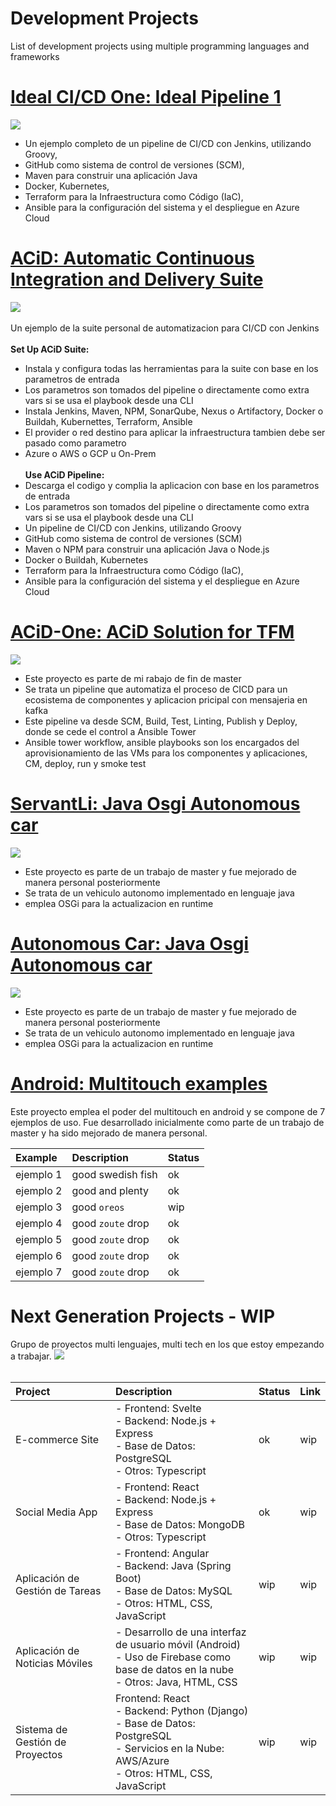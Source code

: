 # Development Projects
List of development projects using multiple programming languages ​​and frameworks

# [Ideal CI/CD One: Ideal Pipeline 1 ](https://github.com/hmosqueraturner/ideal-cicd-one) 
![](/images/3.png)
* Un ejemplo completo de un pipeline de CI/CD con Jenkins, utilizando Groovy,
* GitHub como sistema de control de versiones (SCM),
* Maven para construir una aplicación Java
* Docker, Kubernetes,
* Terraform para la Infraestructura como Código (IaC),
* Ansible para la configuración del sistema y el despliegue en Azure Cloud

# [ACiD: Automatic Continuous Integration and Delivery Suite ](https://github.com/hmosqueraturner/ACiD) 
![](/images/underCon.jpg)<br><br>
Un ejemplo de la suite personal de automatizacion para CI/CD con Jenkins<br><br>
<b>Set Up ACiD Suite:</b>
* Instala y configura todas las herramientas para la suite con base en los parametros de entrada
* Los parametros son tomados del pipeline o directamente como extra vars si se usa el playbook desde una CLI
* Instala Jenkins, Maven, NPM, SonarQube, Nexus o Artifactory, Docker o Buildah, Kubernettes, Terraform, Ansible
* El provider o red destino para aplicar la infraestructura tambien debe ser pasado como parametro
* Azure o AWS o GCP u On-Prem<br>
<br><b>Use ACiD Pipeline:</b>
* Descarga el codigo y complia la aplicacion con base en los parametros de entrada
* Los parametros son tomados del pipeline o directamente como extra vars si se usa el playbook desde una CLI
* Un pipeline de CI/CD con Jenkins, utilizando Groovy
* GitHub como sistema de control de versiones (SCM)
* Maven o NPM para construir una aplicación Java o Node.js
* Docker o Buildah, Kubernetes
* Terraform para la Infraestructura como Código (IaC),
* Ansible para la configuración del sistema y el despliegue en Azure Cloud

# [ACiD-One: ACiD Solution for TFM ](https://github.com/hmosqueraturner/acid-one) 
![](/images/acid2.png)
* Este proyecto es parte de mi rabajo de fin de master
* Se trata un pipeline que automatiza el proceso de CICD para un ecosistema de componentes y aplicacion pricipal con mensajeria en kafka
* Este pipeline va desde SCM, Build, Test, Linting, Publish y Deploy, donde se cede el control a Ansible Tower
* Ansible tower workflow, ansible playbooks son los encargados del aprovisionamiento de las VMs para los componentes y aplicaciones, CM, deploy, run y smoke test

# [ServantLi: Java Osgi Autonomous car ](https://github.com/hmosqueraturner/sua-autonomous-car) 
![](/images/servantLiBP.png)
* Este proyecto es parte de un trabajo de master y fue mejorado de manera personal posteriormente
* Se trata de un vehiculo autonomo implementado en lenguaje java
* emplea OSGi para la actualizacion en runtime 

# [Autonomous Car: Java Osgi Autonomous car ](https://github.com/hmosqueraturner/sua-autonomous-car) 
![](/images/underCon.jpg)
* Este proyecto es parte de un trabajo de master y fue mejorado de manera personal posteriormente
* Se trata de un vehiculo autonomo implementado en lenguaje java
* emplea OSGi para la actualizacion en runtime 

# [Android: Multitouch examples ](https://github.com/hmosqueraturner/dim-android-multitouch) 
Este proyecto emplea el poder del multitouch en android y se compone de 7 ejemplos de uso.
Fue desarrollado inicialmente como parte de un trabajo de master y ha sido mejorado de manera personal. 

| Example        | Description          | Status |
|:-------------|:------------------|:------|
| ejemplo 1           | good swedish fish | ok  |
| ejemplo 2           | good and plenty   | ok  |
| ejemplo 3           | good `oreos`      | wip   |
| ejemplo 4           | good `zoute` drop | ok  |
| ejemplo 5           | good `zoute` drop | ok  |
| ejemplo 6           | good `zoute` drop | ok  |
| ejemplo 7           | good `zoute` drop | ok  |


# Next Generation Projects - WIP 
Grupo de proyectos multi lenguajes, multi tech en los que estoy empezando a trabajar.
![](/images/1.png)<br><br>

| Project                         | Description                                                                                | Status | Link             | 
|:--------------------------------|:-------------------------------------------------------------------------------------------|:-------|:-----------------|
| E-commerce Site   |- Frontend: Svelte<br>- Backend: Node.js + Express<br>- Base de Datos: PostgreSQL<br>- Otros: Typescript| ok | wip   |
| Social Media App  |- Frontend: React<br>- Backend: Node.js + Express<br>- Base de Datos: MongoDB<br>- Otros: Typescript| ok  | wip   |
| Aplicación de Gestión de Tareas |- Frontend: Angular<br>- Backend: Java (Spring Boot)<br>- Base de Datos: MySQL<br>- Otros: HTML, CSS, JavaScript| wip  | wip   |
| Aplicación de Noticias Móviles |- Desarrollo de una interfaz de usuario móvil (Android)<br>- Uso de Firebase como base de datos en la nube<br>- Otros: Java, HTML, CSS| wip  | wip   |
| Sistema de Gestión de Proyectos|Frontend: React<br>- Backend: Python (Django)<br>- Base de Datos: PostgreSQL<br>- Servicios en la Nube: AWS/Azure<br>- Otros: HTML, CSS, JavaScript| wip  | wip   |


